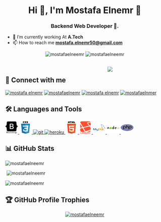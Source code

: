 <h1 align="center">Hi 👋, I'm Mostafa Elnemr 👑</h1>
<h3 align="center">Backend Web Developer 💎.</h3>

- 🔭 I’m currently working At **A.Tech**
- 📫 How to reach me **mostafa.elnemr50@gmail.com**

<p align="center">
    <img src="https://komarev.com/ghpvc/?username=mostafaelneemr&label=Profile%20views&color=004080&style=flat" alt="mostafaelneemr" height="40" width="240" />
    <img src="https://img.shields.io/github/followers/mostafaelneemr?label=Followers&color=800000&style=flat" alt="mostafaelneemr" height="40" width="160" />
</p>
<br>

<img align="right" src="https://user-images.githubusercontent.com/63050133/156676671-d5b2e362-97d4-4404-9447-dd71ddfea82f.gif" width = 180px/>

## 📩 Connect with me
<p align="left">
<a href="https://linkedin.com/in/mostafa elnemr" target="blank"><img align="center" src="https://raw.githubusercontent.com/rahuldkjain/github-profile-readme-generator/master/src/images/icons/Social/linked-in-alt.svg" alt="mostafa elnemr" height="30" width="40" /></a>
<a href="https://twitter.com/mostafaelnemr" target="blank"><img align="center" src="https://raw.githubusercontent.com/rahuldkjain/github-profile-readme-generator/master/src/images/icons/Social/twitter.svg" alt="mostafaelnemr" height="30" width="40" /></a>
<a href="https://www.hackerrank.com/mostafa elnemr" target="blank"><img align="center" src="https://raw.githubusercontent.com/rahuldkjain/github-profile-readme-generator/master/src/images/icons/Social/hackerrank.svg" alt="mostafa elnemr" height="30" width="40" /></a>
<a href="https://instagram.com/mostafaelnmer" target="blank"><img align="center" src="https://raw.githubusercontent.com/rahuldkjain/github-profile-readme-generator/master/src/images/icons/Social/instagram.svg" alt="mostafaelnmer" height="30" width="40" /></a>
</p>

## 🛠 Languages and Tools
<p align="left"> <a href="https://getbootstrap.com" target="_blank" rel="noreferrer"> <img src="https://raw.githubusercontent.com/devicons/devicon/master/icons/bootstrap/bootstrap-plain-wordmark.svg" alt="bootstrap" width="40" height="40"/> </a> <a href="https://www.w3schools.com/css/" target="_blank" rel="noreferrer"> <img src="https://raw.githubusercontent.com/devicons/devicon/master/icons/css3/css3-original-wordmark.svg" alt="css3" width="40" height="40"/> </a> <a href="https://git-scm.com/" target="_blank" rel="noreferrer"> <img src="https://www.vectorlogo.zone/logos/git-scm/git-scm-icon.svg" alt="git" width="40" height="40"/> </a> <a href="https://heroku.com" target="_blank" rel="noreferrer"> <img src="https://www.vectorlogo.zone/logos/heroku/heroku-icon.svg" alt="heroku" width="40" height="40"/> </a> <a href="https://www.w3.org/html/" target="_blank" rel="noreferrer"> <img src="https://raw.githubusercontent.com/devicons/devicon/master/icons/html5/html5-original-wordmark.svg" alt="html5" width="40" height="40"/> </a> <a href="https://laravel.com/" target="_blank" rel="noreferrer"> <img src="https://raw.githubusercontent.com/devicons/devicon/master/icons/laravel/laravel-plain-wordmark.svg" alt="laravel" width="40" height="40"/> </a> <a href="https://www.mysql.com/" target="_blank" rel="noreferrer"> <img src="https://raw.githubusercontent.com/devicons/devicon/master/icons/mysql/mysql-original-wordmark.svg" alt="mysql" width="40" height="40"/> </a> <a href="https://nodejs.org" target="_blank" rel="noreferrer"> <img src="https://raw.githubusercontent.com/devicons/devicon/master/icons/nodejs/nodejs-original-wordmark.svg" alt="nodejs" width="40" height="40"/> </a> <a href="https://www.php.net" target="_blank" rel="noreferrer"> <img src="https://raw.githubusercontent.com/devicons/devicon/master/icons/php/php-original.svg" alt="php" width="40" height="40"/> </a> </p>

## 📊 GitHub Stats
<p align="left"> <img  src="https://github-readme-stats.vercel.app/api/top-langs?username=mostafaelneemr&show_icons=true&locale=en&layout=compact&theme=radical&hide_border=true" alt="mostafaelneemr" /> </p>
<p align="left"> &nbsp;<img  src="https://github-readme-stats.vercel.app/api?username=mostafaelneemr&show_icons=true&locale=en&theme=tokyonight" alt="mostafaelneemr" /> </p>


<p><img align="center" src="https://github-readme-streak-stats.herokuapp.com/?user=mostafaelneemr&" alt="mostafaelneemr" /></p>

## 🏆 GitHub Profile Trophies
<p align="center">
 <a href="https://github.com/ryo-ma/github-profile-trophy"><img src="https://github-profile-trophy.vercel.app/?username=mostafaelneemr&theme=algolia" alt="mostafaelneemr" /></a> </p>
